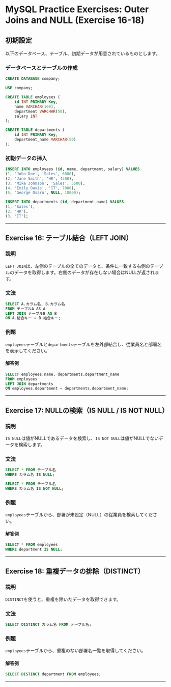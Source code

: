 # MySQL Practice Exercises: Outer Joins and NULL (Exercise 16-18)

## 初期設定

以下のデータベース、テーブル、初期データが用意されているものとします。

### データベースとテーブルの作成

```sql
CREATE DATABASE company;

USE company;

CREATE TABLE employees (
    id INT PRIMARY Key,
    name VARCHAR(100),
    department VARCHAR(50),
    salary INT
);

CREATE TABLE departments (
    id INT PRIMARY Key,
    department_name VARCHAR(50)
);
```

### 初期データの挿入

```sql
INSERT INTO employees (id, name, department, salary) VALUES
(1, 'John Doe', 'Sales', 6000),
(2, 'Jane Smith', 'HR', 4500),
(3, 'Mike Johnson', 'Sales', 5500),
(4, 'Emily Davis', 'IT', 7000),
(5, 'George Osaru', NULL, 10000);

INSERT INTO departments (id, department_name) VALUES
(1, 'Sales'),
(2, 'HR'),
(3, 'IT');
```

---

## Exercise 16: テーブル結合（LEFT JOIN）

### 説明

`LEFT JOIN`は、左側のテーブルの全てのデータと、条件に一致する右側のテーブルのデータを取得します。右側のデータが存在しない場合はNULLが返されます。

### 文法

```sql
SELECT A.カラム名, B.カラム名
FROM テーブルA AS A
LEFT JOIN テーブルB AS B
ON A.結合キー = B.結合キー;
```

### 例題

`employees`テーブルと`departments`テーブルを左外部結合し、従業員名と部署名を表示してください。

#### 解答例

```sql
SELECT employees.name, departments.department_name
FROM employees
LEFT JOIN departments
ON employees.department = departments.department_name;
```

---

## Exercise 17: NULLの検索（IS NULL / IS NOT NULL）

### 説明

`IS NULL`は値がNULLであるデータを検索し、`IS NOT NULL`は値がNULLでないデータを検索します。

### 文法

```sql
SELECT * FROM テーブル名
WHERE カラム名 IS NULL;

SELECT * FROM テーブル名
WHERE カラム名 IS NOT NULL;
```

### 例題

`employees`テーブルから、部署が未設定（NULL）の従業員を検索してください。

#### 解答例

```sql
SELECT * FROM employees
WHERE department IS NULL;
```

---

## Exercise 18: 重複データの排除（DISTINCT）

### 説明

`DISTINCT`を使うと、重複を除いたデータを取得できます。

### 文法

```sql
SELECT DISTINCT カラム名 FROM テーブル名;
```

### 例題

`employees`テーブルから、重複のない部署名一覧を取得してください。

#### 解答例

```sql
SELECT DISTINCT department FROM employees;
```

---